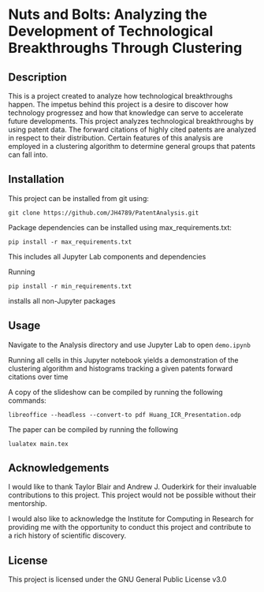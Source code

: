 # Nuts and Bolts: Analyzing the Development of Technological Breakthroughs Through Clustering

## Description

This is a project created to analyze how technological breakthroughs happen. The impetus behind this project is a desire to discover how technology progressez and how that knowledge can serve to accelerate future developments. This project analyzes technological breakthroughs by using patent data. The forward citations of highly cited patents are analyzed in respect to their distribution. Certain features of this analysis are employed in a clustering algorithm to determine general groups that patents can fall into.

## Installation

This project can be installed from git using:

```
git clone https://github.com/JH4789/PatentAnalysis.git
```
Package dependencies can be installed using max_requirements.txt:
```
pip install -r max_requirements.txt
```
This includes all Jupyter Lab components and dependencies

Running

```
pip install -r min_requirements.txt
```

installs  all non-Jupyter packages 

## Usage

Navigate to the Analysis directory and use Jupyter Lab to open ```demo.ipynb```

Running all cells in this Jupyter notebook yields a demonstration of the clustering algorithm and histograms tracking a given patents forward citations over time

A copy of the slideshow can be compiled by running the following commands:
```
libreoffice --headless --convert-to pdf Huang_ICR_Presentation.odp
```
The paper can be compiled by running the following
```
lualatex main.tex
```
## Acknowledgements

I would like to thank Taylor Blair and Andrew J. Ouderkirk for their invaluable contributions to this project. This project would not be possible without their mentorship.

I would also like to acknowledge the Institute for Computing in Research for providing me with the opportunity to conduct this project and contribute to a rich history of scientific discovery. 

## License

This project is licensed under the GNU General Public License v3.0





